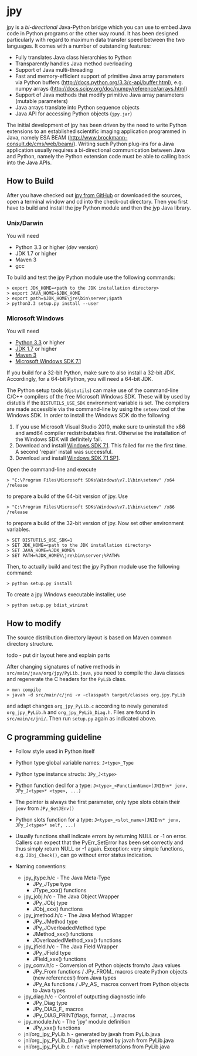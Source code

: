 jpy
===

jpy is a *bi-directional* Java-Python bridge which you can use to embed Java code in Python programs or the other
way round. It has been designed particularly with regard to maximum data transfer speed between the two languages.
It comes with a number of outstanding features:

* Fully translates Java class hierarchies to Python
* Transparently handles Java method overloading
* Support of Java multi-threading
* Fast and memory-efficient support of primitive Java array parameters via Python buffers (http://docs.python.org/3.3/c-api/buffer.html),
  e.g. numpy arrays (http://docs.scipy.org/doc/numpy/reference/arrays.html)
* Support of Java methods that modify primitive Java array parameters (mutable parameters)
* Java arrays translate into Python sequence objects
* Java API for accessing Python objects (`jpy.jar`)

The initial development of jpy has been driven by the need to write Python extensions to an established scientific
imaging application programmed in Java, namely ESA BEAM (http://www.brockmann-consult.de/cms/web/beam/).
Writing such Python plug-ins for a Java application usually requires a bi-directional communication between Java and
Python, namely the Python extension code must be able to calling back into the Java APIs.


How to Build
------------

After you have checked out [jpy from GitHub](https://github.com/bcdev/jpy) or downloaded the sources, open a terminal
window and cd into the check-out directory. Then you first have to build and install the jpy Python module and
then the jyp Java library.


### Unix/Darwin

You will need
* Python 3.3 or higher (*dev* version)
* JDK 1.7 or higher
* Maven 3
* gcc

To build and test the jpy Python module use the following commands:

    > export JDK_HOME=<path to the JDK installation directory>
    > export JAVA_HOME=$JDK_HOME
    > export path=$JDK_HOME\jre\bin\server;$path
    > python3.3 setup.py install --user


### Microsoft Windows

You will need
* [Python 3.3](http://www.python.org/) or higher
* [JDK 1.7](http://www.oracle.com/technetwork/java/javase/downloads/) or higher
* [Maven 3](http://maven.apache.org/)
* [Microsoft Windows SDK 7.1](http://www.microsoft.com/en-us/download/details.aspx?id=8279)

If you build for a 32-bit Python, make sure to also install a 32-bit JDK. Accordingly, for a 64-bit Python, you will
need a 64-bit JDK.

The Python setup tools (``distutils``) can make use of the command-line C/C++ compilers of the free Microsoft Windows SDK.
These will by used by distutils if the ``DISTUTILS_USE_SDK`` environment variable is set. The compilers are made accessible via
the command-line by using the ``setenv`` tool of the Windows SDK. In order to install the Windows SDK do the following

1. If you use Microsoft Visual Studio 2010, make sure to uninstall the x86 and amd64 compiler redistributables first. Otherwise the installation of the Windows SDK will definitely fail.
2. Download and install [Windows SDK 7.1](http://www.microsoft.com/en-us/download/details.aspx?id=8279). This failed for me the first time. A second 'repair' install was successful.
3. Download and install [Windows SDK 7.1 SP1](http://www.microsoft.com/en-us/download/details.aspx?id=4422).

Open the command-line and execute

    > "C:\Program Files\Microsoft SDKs\Windows\v7.1\bin\setenv" /x64 /release

to prepare a build of the 64-bit version of jpy. Use

    > "C:\Program Files\Microsoft SDKs\Windows\v7.1\bin\setenv" /x86 /release

to prepare a build of the 32-bit version of jpy. Now set other environment variables.

    > SET DISTUTILS_USE_SDK=1
    > SET JDK_HOME=<path to the JDK installation directory>
    > SET JAVA_HOME=%JDK_HOME%
    > SET PATH=%JDK_HOME%\jre\bin\server;%PATH%

Then, to actually build and test the jpy Python module use the following command:

    > python setup.py install

To create a jpy Windows executable installer, use

    > python setup.py bdist_wininst


How to modify
-------------

The source distribution directory layout is based on Maven common directory structure.

todo - put dir layout here and explain parts


After changing signatures of native methods in `src/main/java/org/jpy/PyLib.java`, you need to compile the Java classes
and regenerate the C headers for the `PyLib` class.

    > mvn compile
    > javah -d src/main/c/jni -v -classpath target/classes org.jpy.PyLib

and adapt changes `org_jpy_PyLib.c` according to newly generated `org_jpy_PyLib.h` and `org_jpy_PyLib_Diag.h`.
Files are found in `src/main/c/jni/`. Then run `setup.py` again as indicated above.



C programming guideline
-----------------------

* Follow style used in Python itself
* Python type global variable names: `J<type>_Type`
* Python type instance structs: `JPy_J<type>`
* Python function decl for a type: `J<type>_<FunctionName>(JNIEnv* jenv, JPy_J<type>* <type>, ...)`
* The pointer is always the first parameter, only type slots obtain their `jenv` from `JPy_GetJEnv()`
* Python slots function for a type: `J<type>_<slot_name>(JNIEnv* jenv, JPy_J<type>* self, ...)`
* Usually functions shall indicate errors by returning NULL or -1 on error.
  Callers can expect that the PyErr_SetError has been set correctly and thus simply
  return NULL or -1 again.
  Exception: very simple functions, e.g. `JObj_Check()`, can go without error status indication.
* Naming conventions:

    * jpy_jtype.h/c - The Java Meta-Type
        * JPy_JType type
        * JType_xxx() functions
    * jpy_jobj.h/c  - The Java Object Wrapper
        * JPy_JObj type
        * JObj_xxx() functions
    * jpy_jmethod.h/c - The Java Method Wrapper
        * JPy_JMethod type
        * JPy_JOverloadedMethod type
        * JMethod_xxx() functions
        * JOverloadedMethod_xxx() functions
    * jpy_jfield.h/c - The Java Field Wrapper
        * JPy_JField type
        * JField_xxx() functions
    * jpy_conv.h/c - Conversion of Python objects from/to Java values
        * JPy_From<JType> functions / JPy_FROM_<JTYPE> macros create Python objects (new references!) from Java types
        * JPy_As<JType> functions / JPy_AS_<JTYPE> macros convert from Python objects to Java types
    * jpy_diag.h/c - Control of outputting diagnostic info
        * JPy_Diag type
        * JPy_DIAG_F_<name> macros
        * JPy_DIAG_PRINT(flags, format, ...) macros
    * jpy_module.h/c - The 'jpy' module definition
        * JPy_xxx() functions
    * jni/org_jpy_PyLib.h - generated by javah from PyLib.java
    * jni/org_jpy_PyLib_Diag.h - generated by javah from PyLib.java
    * jni/org_jpy_PyLib.c - native implementations from PyLib.java
